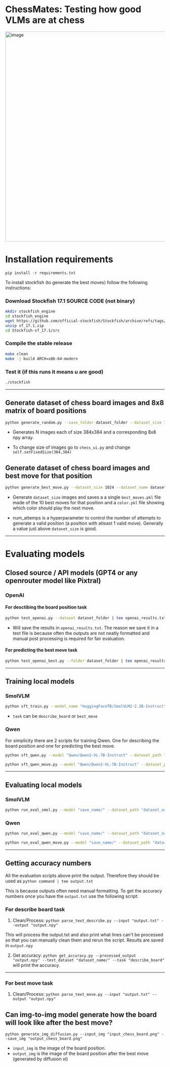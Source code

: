 # ChessMates: Testing how good VLMs are at chess

<img width="661" alt="image" src="https://github.com/user-attachments/assets/4d4c72c3-f66d-4085-8817-ce9f2dc304a2" />



# Installation requirements

`pip install -r requirements.txt`

To install stockfish (to generate the best moves) follow the following instructions: 

### Download Stockfish 17.1 SOURCE CODE (not binary)
```bash
mkdir stockfish_engine
cd stockfish_engine
wget https://github.com/official-stockfish/Stockfish/archive/refs/tags/sf_17.1.zip
unzip sf_17.1.zip
cd Stockfish-sf_17.1/src
```
### Compile the stable release
```bash
make clean
make -j build ARCH=x86-64-modern
```

### Test it (if this runs it means u are good)
```bash
./stockfish
```

---

## Generate dataset of chess board images and 8x8 matrix of board positions

```bash
python generate_random.py --save_folder dataset_folder --dataset_size 1024
```

- Generates N images each of size 384x384 and a corresponding 8x8 npy array. 

- To change size of images go to `chess_ui.py` and change `self.setFixedSize(384,384)`

## Generate dataset of chess board images and best move for that position

```bash
python generate_best_move.py --dataset_size 1024 --dataset_name dataset_folder --num_attempts 1200
```


- Generate `dataset_size` images and saves a a single `best_moves.pkl` file made of the 10 best moves for that position and a `color.pkl` file showing which color should play the next move.

- num_attemps is a hyperparameter to control the number of attempts to generate a valid position (a position with atleast 1 valid move). Generally a value just above `dataset_size` is good.

---

# Evaluating models

## Closed source / API models (GPT4 or any openrouter model like Pixtral)

### OpenAI

#### For desctibing the board position task

```bash
python test_openai.py --dataset dataset_folder | tee openai_results.txt
```

- Will save the results in `openai_results.txt`. The reason we save it in a text file is because often the outputs are not neatly formatted and manual post processing is required for fair evaluation.

#### For predicting the best move task

```bash
python test_openai_best.py --folder dataset_folder | tee openai_results_best.txt
```

---

## Training local models

### SmolVLM

```bash
python sft_train.py --model_name "HuggingFaceTB/SmolVLM2-2.2B-Instruct" --save_name "save_weights_here/" --dataset_name "dataset_name/" --task "describe_board"
```

- `task` can be `describe_board` or `best_move`


### Qwen

For simplicity there are 2 scripts for training Qwen. One for describing the board position and one for predicting the best move.

```bash
python sft_qwen.py --model "Qwen/Qwen2-VL-7B-Instruct" --dataset_path "dataset_name/" --limit 1024 --name "save_name/"
```

```bash
python sft_qwen_move.py --model "Qwen/Qwen2-VL-7B-Instruct" --dataset_path "dataset_name/" --limit 1024 --name "save_name/"
```

---

## Evaluating local models

### SmolVLM

```bash
python run_eval_smol.py --model "save_name/" --dataset_path "dataset_name/" --limit 128 --task "describe_board"
```

### Qwen

```bash
python run_eval_qwen.py --model "save_name/" --dataset_path "dataset_name/" --limit 128
```

```bash
python run_eval_qwen_move.py --model "save_name/" --dataset_path "dataset_name/" --limit 128
```

--- 

## Getting accuracy numbers

All the evaluation scripts above print the output. Therefore they should be used as `python command | tee output.txt`

This is because outputs often need manual formatting. To get the accuracy numbers once you have the `output.txt` use the following script:

### For describe board task

1) Clean/Process: `python parse_text_describe.py --input "output.txt" --output "output.npy"` 

This will process the output.txt and also print what lines can't be processed so that you can manually clean them and rerun the script. Results are saved in `output.npy`

2) Get accuracy: `python get_accuracy.py --processed_output "output.npy" --test_dataset "dataset_name/" --task "describe_board"` will print the accuracy.

---

### For best move task

1) Clean/Process: `python parse_text_move.py --input "output.txt" --output "output.npy"` 






## Can img-to-img model generate how the board will look like after the best move?

`python generate_img_diffusion.py --input_img "input_chess_board.png" --save_img "output_chess_board.png"`

- `input_img` is the image of the board position.
- `output_img` is the image of the board position after the best move (generated by diffusion xl)





















